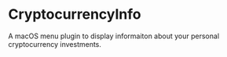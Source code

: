 # CryptocurrencyInfo
A macOS menu plugin to display informaiton about your personal cryptocurrency investments.
